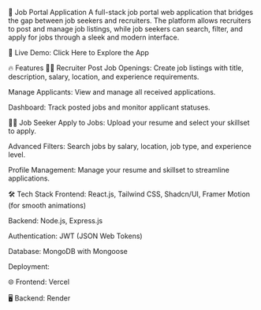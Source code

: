💼 Job Portal Application
A full-stack job portal web application that bridges the gap between job seekers and recruiters. The platform allows recruiters to post and manage job listings, while job seekers can search, filter, and apply for jobs through a sleek and modern interface.

🚀 Live Demo: Click Here to Explore the App

🔥 Features
👨‍💼 Recruiter
Post Job Openings: Create job listings with title, description, salary, location, and experience requirements.

Manage Applicants: View and manage all received applications.

Dashboard: Track posted jobs and monitor applicant statuses.

👨‍💻 Job Seeker
Apply to Jobs: Upload your resume and select your skillset to apply.

Advanced Filters: Search jobs by salary, location, job type, and experience level.

Profile Management: Manage your resume and skillset to streamline applications.

🛠 Tech Stack
Frontend: React.js, Tailwind CSS, Shadcn/UI, Framer Motion (for smooth animations)

Backend: Node.js, Express.js

Authentication: JWT (JSON Web Tokens)

Database: MongoDB with Mongoose

Deployment:

🌐 Frontend: Vercel

🖥️ Backend: Render
